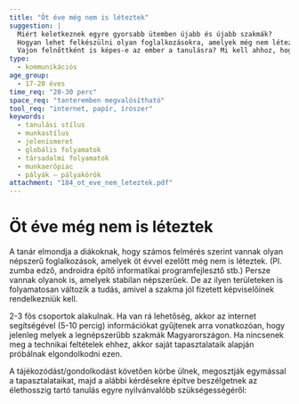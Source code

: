 ```yaml
---
title: "Öt éve még nem is léteztek"
suggestion: | 
  Miért keletkeznek egyre gyorsabb ütemben újabb és újabb szakmák? 
  Hogyan lehet felkészülni olyan foglalkozásokra, amelyek még nem léteznek, amikor az ember iskolába jár?
  Vajon felnőttként is képes-e az ember a tanulásra? Mi kell ahhoz, hogy ezt meg tudja tenni?
type:
  - kommunikációs
age_group:
  - 17-20 éves
time_req: "20-30 perc"
space_req: "tanteremben megvalósítható"
tool_req: "internet, papír, írószer"
keywords: 
  - tanulási stílus
  - munkastílus
  - jelenismeret
  - globális folyamatok
  - társadalmi folyamatok
  - munkaerőpiac
  - pályák – pályakörök
attachment: "184_ot_eve_nem_leteztek.pdf"
---
```


# Öt éve még nem is léteztek

A tanár elmondja a diákoknak, hogy számos felmérés szerint vannak olyan népszerű foglalkozások, amelyek öt évvel ezelőtt még nem is léteztek. (Pl. zumba edző, androidra építő informatikai programfejlesztő stb.) Persze vannak olyanok is, amelyek stabilan népszerűek. De az ilyen területeken is folyamatosan változik a tudás, amivel a szakma jól fizetett képviselőinek rendelkezniük kell.

2-3 fõs csoportok alakulnak. Ha van rá lehetőség, akkor az internet segítségével (5-10 percig) információkat gyűjtenek arra vonatkozóan, hogy jelenleg melyek a legnépszerűbb szakmák Magyarországon. Ha nincsenek meg a technikai feltételek ehhez, akkor saját tapasztalataik alapján próbálnak elgondolkodni ezen.

A tájékozódást/gondolkodást követően körbe ülnek, megosztják egymással a tapasztalataikat, majd a alábbi kérdésekre építve beszélgetnek az élethosszig tartó tanulás egyre nyilvánvalóbb szükségességéről:
  
  
